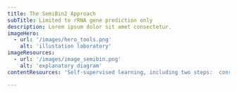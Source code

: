 ```yaml
---
title: The SemiBin2 Approach
subTitle: Limited to rRNA gene prediction only
description: Lorem ipsum dolor sit amet consectetur.
imageHero:
  - url: '/images/hero_tools.png'
    alt: 'illustation laboratory'
imageResources:
  - url: '/images/image_semibin.png'
    alt: 'explanatory diagram'
contentResources: 'Self-supervised learning, including two steps:  constraint generation and the siamese neural network. Generating must-link constraints is done by breaking up longer contigs and cannot-link constraints by random sampling. Then, a deep siamese neural network is used to learn a better embedding from the inputs. b, For short-reads, the Infomap algorithm is used to obtain preliminary bins from the sparse graph generated from the embeddings, followed by weighted k-means to recluster bins whose the mean number of single-copy genes is greater than one. For long-reads, SemiBin2 runs DBSCAN with different values of the ε parameter with embeddings as inputs and integrates the results based on single-copy genes. c, Output the final binning results larger than a user-definable threshold (default 200kbp). '

---
```

